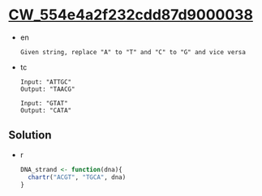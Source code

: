 # [CW_554e4a2f232cdd87d9000038](https://www.codewars.com/kata/554e4a2f232cdd87d9000038)

* en

  ```en
  Given string, replace "A" to "T" and "C" to "G" and vice versa
  ```

* tc

  ```tc
  Input: "ATTGC"
  Output: "TAACG"

  Input: "GTAT"
  Output: "CATA"
  ```

## Solution

* r

  ```r
  DNA_strand <- function(dna){
    chartr("ACGT", "TGCA", dna)
  }
  ```
